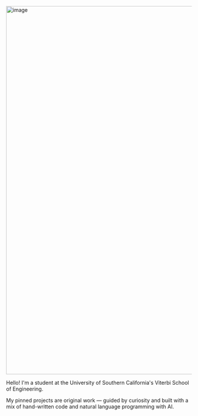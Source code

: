 [email]: mailto:<mjsipes@gmail.com>
[website]: https://mjthefox.com


<img width="1000" alt="image" src="https://github.com/user-attachments/assets/7b15a703-8cdf-47f2-8e6a-bbd5b12ca6ae">

Hello! I'm a student at the University of Southern California's Viterbi School of Engineering.

My pinned projects are original work — guided by curiosity and built with a mix of hand-written code and natural language programming with AI.
